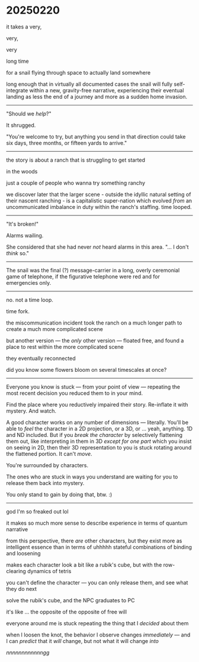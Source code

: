 # 20250220

it takes a very,

&#x20;      very,

&#x20;                                         very

&#x20;                                                   long time

for a snail flying through space to actually land somewhere

long enough that in virtually all documented cases the snail will fully self-integrate within a new, gravity-free narrative, experiencing their eventual landing as less the end of a journey and more as a sudden home invasion.

***

"Should we _help_?"

It shrugged.

"You're welcome to try, but anything you send in that direction could take six days, three months, or fifteen yards to arrive."

***

the story is about a ranch that is struggling to get started

in the woods

just a couple of people who wanna try something ranchy

we discover later that the larger scene - outside the idyllic natural setting of their nascent ranching - is a capitalistic super-nation which evolved _from_ an uncommunicated imbalance in duty within the ranch's staffing. time looped.

***

"It's broken!"

Alarms wailing.

She considered that she had never _not_ heard alarms in this area. "... I don't _think_ so."

***

The snail was the final (?) message-carrier in a long, overly ceremonial game of telephone, if the figurative telephone were red and for emergencies only.

***

no. not a time loop.

time fork.

the miscommunication incident took the ranch on a much longer path to create a much more complicated scene

but another version — the _only_ other version — floated free, and found a place to rest within the more complicated scene

they eventually reconnected

did you know some flowers bloom on several timescales at once?

***

Everyone you know is stuck — from your point of view — repeating the most recent decision you reduced them to in your mind.

Find the place where you reductively impaired their story. Re-inflate it with mystery. And watch.

A good character works on any number of dimensions — literally. You'll be able to _feel_ the character in a 2D projection, or a 3D, or ... yeah, anything. 1D and ND included. But if you _break the character_ by selectively flattening them out, like interpreting in them in 3D _except for one part_ which you insist on seeing in 2D, then their 3D representation to you is stuck rotating around the flattened portion. It can't _move_.

You're surrounded by characters.

The ones who are stuck in ways you understand are waiting for you to release them back into mystery.

You only stand to gain by doing that, btw. :)

***

god I'm so freaked out lol

it makes so much more sense to describe experience in terms of quantum narrative

from this perspective, there _are_ other characters, but they exist more as intelligent essence than in terms of uhhhhh stateful combinations of binding and loosening

makes each character look a bit like a rubik's cube, but with the row-clearing dynamics of tetris

you can't define the character — you can only release them, and see what they do next

solve the rubik's cube, and the NPC graduates to PC

it's like ... the opposite of the opposite of free will

everyone around me is stuck repeating the thing that I _decided_ about them

when I loosen the knot, the behavior I observe changes _immediately_ — and I can _predict_ that it _will_ change, but not what it will change _into_

_nnnnnnnnnnnngg_
